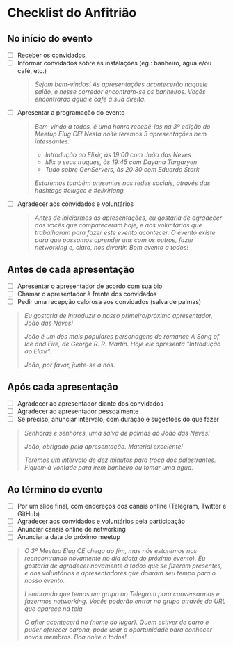 # Checklist do Anfitrião

## No início do evento

- [ ] Receber os convidados
- [ ] Informar convidados sobre as instalações (eg.: banheiro, aguá e/ou café, etc.)
  > _Sejam bem-vindos! As apresentações acontecerão naquele salão, e nesse corredor encontram-se os banheiros. Vocês encontrarão água e café à sua direita._
- [ ] Apresentar a programação do evento
  > _Bem-vindo a todos, é uma honra recebê-los na 3º edição do Meetup Elug CE! Nesta noite teremos 3 apresentações bem intessantes:_
  >
  > - _Introdução ao Elixir, às 19:00 com João das Neves_
  > - _Mix e seus truques, às 19:45 com Dayana Targaryen_
  > - _Tudo sobre GenServers, às 20:30 com Eduardo Stark_
  >
  > _Estaremos também presentes nas redes sociais, através das hashtags #elugce e #elixirlang._
- [ ] Agradecer aos convidados e voluntários
  > _Antes de iniciarmos as apresentações, eu gostaria de agradecer aos vocês que compareceram hoje, e aos voluntários que trabalharam para fazer este evento acontecer. O evento existe para que possamos aprender uns com os outros, fazer networking e, claro, nos divertir. Bom evento a todos!_

## Antes de cada apresentação

- [ ] Apresentar o apresentador de acordo com sua bio
- [ ] Chamar o apresentador à frente dos convidados
- [ ] Pedir uma recepção calorosa aos convidados (salva de palmas)

> _Eu gostaria de introduzir o nosso primeiro/próximo apresentador, João das Neves!_
>
> _João é um dos mais populares personagens do romance A Song of Ice and Fire, de George R. R. Martin. Hoje ele apresenta "Introdução ao Elixir"._
>
> _João, por favor, junte-se a nós._

## Após cada apresentação

- [ ] Agradecer ao apresentador diante dos convidados
- [ ] Agradecer ao apresentador pessoalmente
- [ ] Se preciso, anunciar intervalo, com duração e sugestões do que fazer

> _Senhoras e senhores, uma salva de palmas ao João das Neves!_
>
> _João, obrigado pela apresentação. Material excelente!_
>
> _Teremos um intervalo de dez minutos para troca dos palestrantes. Fiquem à vontade para irem banheiro ou tomar uma água._

## Ao término do evento

- [ ] Por um slide final, com endereços dos canais online (Telegram, Twitter e GitHub)
- [ ] Agradecer aos convidados e voluntários pela participação
- [ ] Anunciar canais online de networking
- [ ] Anunciar a data do próximo meetup

> _O 3º Meetup Elug CE chega ao fim, mas nós estaremos nos reencontrando novamente no dia (data do próximo evento). Eu gostaria de agradecer novamente a todos que se fizeram presentes, e aos voluntários e apresentadores que doaram seu tempo para o nosso evento._
>
> _Lembrando que temos um grupo no Telegram para conversarmos e fazermos networking. Vocês poderão entrar no grupo através da URL que aparece na tela._
>
> _O after acontecerá no (nome do lugar). Quem estiver de carro e puder oferecer carona, pode usar a oportunidade para conhecer novos membros. Boa noite a todos!_
